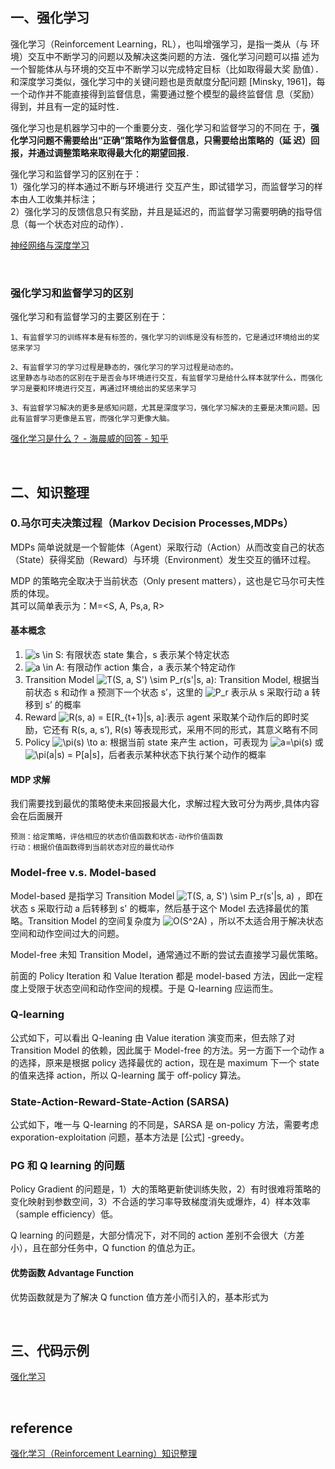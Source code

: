 ## 一、强化学习
强化学习（Reinforcement Learning，RL），也叫增强学习，是指一类从（与
环境）交互中不断学习的问题以及解决这类问题的方法．强化学习问题可以描
述为一个智能体从与环境的交互中不断学习以完成特定目标（比如取得最大奖
励值）．和深度学习类似，强化学习中的关键问题也是贡献度分配问题 [Minsky,
1961]，每一个动作并不能直接得到监督信息，需要通过整个模型的最终监督信
息（奖励）得到，并且有一定的延时性．

强化学习也是机器学习中的一个重要分支．强化学习和监督学习的不同在
于，**强化学习问题不需要给出“正确”策略作为监督信息，只需要给出策略的（延
迟）回报，并通过调整策略来取得最大化的期望回报**．

强化学习和监督学习的区别在于：  
1）强化学习的样本通过不断与环境进行
交互产生，即试错学习，而监督学习的样本由人工收集并标注；  
2）强化学习的反馈信息只有奖励，并且是延迟的，而监督学习需要明确的指导信息（每一个状态对应的动作）．

[神经网络与深度学习](https://nndl.github.io/nndl-book.pdf)

&nbsp;
### 强化学习和监督学习的区别
强化学习和有监督学习的主要区别在于：
```
1、有监督学习的训练样本是有标签的，强化学习的训练是没有标签的，它是通过环境给出的奖惩来学习

2、有监督学习的学习过程是静态的，强化学习的学习过程是动态的。
这里静态与动态的区别在于是否会与环境进行交互，有监督学习是给什么样本就学什么，而强化学习是要和环境进行交互，再通过环境给出的奖惩来学习

3、有监督学习解决的更多是感知问题，尤其是深度学习，强化学习解决的主要是决策问题。因此有监督学习更像是五官，而强化学习更像大脑。
```
[强化学习是什么？ - 海晨威的回答 - 知乎](https://www.zhihu.com/question/31140846/answer/413578783)

&nbsp;
## 二、知识整理
### 0.马尔可夫决策过程（Markov Decision Processes,MDPs）
MDPs 简单说就是一个智能体（Agent）采取行动（Action）从而改变自己的状态（State）获得奖励（Reward）与环境（Environment）发生交互的循环过程。

MDP 的策略完全取决于当前状态（Only present matters），这也是它马尔可夫性质的体现。  
其可以简单表示为：M=<S, A, Ps,a, R>

<h4>基本概念</h4><ol><li><img src="https://www.zhihu.com/equation?tex=s+%5Cin+S" alt="s \in S" eeimg="1"/>: 有限状态 state 集合，s 表示某个特定状态</li><li><img src="https://www.zhihu.com/equation?tex=a+%5Cin+A" alt="a \in A" eeimg="1"/>: 有限动作 action 集合，a 表示某个特定动作</li><li>Transition Model <img src="https://www.zhihu.com/equation?tex=T%28S%2C+a%2C+S%27%29+%5Csim+P_r%28s%27%7Cs%2C+a%29" alt="T(S, a, S&#39;) \sim P_r(s&#39;|s, a)" eeimg="1"/>: Transition Model, 根据当前状态 s 和动作 a 预测下一个状态 s’，这里的 <img src="https://www.zhihu.com/equation?tex=P_r" alt="P_r" eeimg="1"/> 表示从 s 采取行动 a 转移到 s’ 的概率</li><li>Reward <img src="https://www.zhihu.com/equation?tex=R%28s%2C+a%29+%3D+E%5BR_%7Bt%2B1%7D%7Cs%2C+a%5D" alt="R(s, a) = E[R_{t+1}|s, a]" eeimg="1"/>:表示 agent 采取某个动作后的即时奖励，它还有 R(s, a, s’), R(s) 等表现形式，采用不同的形式，其意义略有不同</li><li>Policy <img src="https://www.zhihu.com/equation?tex=%5Cpi%28s%29+%5Cto+a" alt="\pi(s) \to a" eeimg="1"/>: 根据当前 state 来产生 action，可表现为 <img src="https://www.zhihu.com/equation?tex=a%3D%5Cpi%28s%29" alt="a=\pi(s)" eeimg="1"/> 或 <img src="https://www.zhihu.com/equation?tex=%5Cpi%28a%7Cs%29+%3D+P%5Ba%7Cs%5D" alt="\pi(a|s) = P[a|s]" eeimg="1"/>，后者表示某种状态下执行某个动作的概率</li></ol>

#### MDP 求解
我们需要找到最优的策略使未来回报最大化，求解过程大致可分为两步,具体内容会在后面展开
```
预测：给定策略，评估相应的状态价值函数和状态-动作价值函数
行动：根据价值函数得到当前状态对应的最优动作
```

<h3>Model-free v.s. Model-based</h3><p>Model-based 是指学习 Transition Model <img src="https://www.zhihu.com/equation?tex=T%28S%2C+a%2C+S%27%29+%5Csim+P_r%28s%27%7Cs%2C+a%29" alt="T(S, a, S&#39;) \sim P_r(s&#39;|s, a)" eeimg="1"/> ，即在状态 s 采取行动 a 后转移到 s&#39; 的概率，然后基于这个 Model 去选择最优的策略。Transition Model 的空间复杂度为 <img src="https://www.zhihu.com/equation?tex=O%28S%5E2A%29" alt="O(S^2A)" eeimg="1"/> ，所以不太适合用于解决状态空间和动作空间过大的问题。</p><p>Model-free 未知 Transition Model，通常通过不断的尝试去直接学习最优策略。</p><p>前面的 Policy Iteration 和 Value Iteration 都是 model-based 方法，因此一定程度上受限于状态空间和动作空间的规模。于是 Q-learning 应运而生。</p>

### Q-learning
公式如下，可以看出 Q-leaning 由 Value iteration 演变而来，但去除了对 Transition Model 的依赖，因此属于 Model-free 的方法。另一方面下一个动作 a 的选择，原来是根据 policy 选择最优的 action，现在是 maximum 下一个 state 的值来选择 action，所以 Q-learning 属于 off-policy 算法。

### State-Action-Reward-State-Action (SARSA)
公式如下，唯一与 Q-learning 的不同是，SARSA 是 on-policy 方法，需要考虑 exporation-exploitation 问题，基本方法是 [公式] -greedy。

### PG 和 Q learning 的问题
Policy Gradient 的问题是，1）大的策略更新使训练失败，2）有时很难将策略的变化映射到参数空间，3）不合适的学习率导致梯度消失或爆炸，4）样本效率（sample efficiency）低。

Q learning 的问题是，大部分情况下，对不同的 action 差别不会很大（方差小），且在部分任务中，Q function 的值总为正。

#### 优势函数 Advantage Function
优势函数就是为了解决 Q function 值方差小而引入的，基本形式为

&nbsp;
## 三、代码示例
[强化学习](https://wizardforcel.gitbooks.io/hands-on-ml-with-sklearn-and-tf/content/docs/16.%E5%BC%BA%E5%8C%96%E5%AD%A6%E4%B9%A0.html)

&nbsp;
## reference
[强化学习（Reinforcement Learning）知识整理](https://zhuanlan.zhihu.com/p/25319023)  
[]()  
[]()
